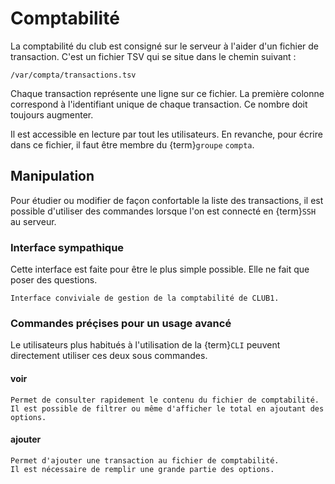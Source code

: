 Comptabilité
============

La comptabilité du club est consigné sur le serveur à l'aider d'un fichier de transaction.
C'est un fichier TSV qui se situe dans le chemin suivant :

    /var/compta/transactions.tsv

Chaque transaction représente une ligne sur ce fichier.
La première colonne correspond à l'identifiant unique de chaque transaction.
Ce nombre doit toujours augmenter.

Il est accessible en lecture par tout les utilisateurs.
En revanche, pour écrire dans ce fichier, il faut être membre du {term}`groupe` `compta`.

Manipulation
------------

Pour étudier ou modifier de façon confortable la liste des transactions,
il est possible d'utiliser des commandes lorsque l'on est connecté en {term}`SSH` au serveur.


### Interface sympathique

Cette interface est faite pour être le plus simple possible.
Elle ne fait que poser des questions.

```{commande} compta
Interface conviviale de gestion de la comptabilité de CLUB1.
```


### Commandes préçises pour un usage avancé

Le utilisateurs plus habitués à l'utilisation de la {term}`CLI`
peuvent directement utiliser ces deux sous commandes.

#### voir

```{commande} compta-voir
Permet de consulter rapidement le contenu du fichier de comptabilité.
Il est possible de filtrer ou même d'afficher le total en ajoutant des options.
```

#### ajouter

```{commande} compta-ajouter
Permet d'ajouter une transaction au fichier de comptabilité.
Il est nécessaire de remplir une grande partie des options.
```
